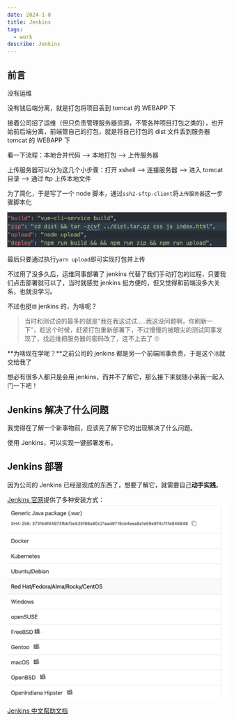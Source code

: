 ```yaml
---
date: 2024-1-8
title: Jenkins
tags:
  - work
describe: Jenkins
---
```


## 前言

没有运维

没有钱后端分离，就是打包将项目丢到 tomcat 的 WEBAPP 下

接着公司招了运维（但只负责管理服务器资源，不管各种项目打包之类的），也开始前后端分离，前端管自己的打包，就是将自己打包的 dist 文件丢到服务器 tomcat 的 WEBAPP 下

看一下流程：本地合并代码 --> 本地打包 --> 上传服务器

上传服务器可以分为这几个小步骤：打开 xshell --> 连接服务器 --> 进入 tomcat 目录 --> 通过 ftp 上传本地文件

为了简化，于是写了一个 node 脚本，通过`ssh2-sftp-client`将`上传服务器`这一步骤脚本化

![upload-dist](./images/upload-dist.png)

最后只要通过执行`yarn upload`即可实现打包并上传

不过用了没多久后，运维同事部署了 jenkins 代替了我们手动打包的过程，只要我们点击部署就可以了，当时就感觉 jenkins 挺方便的，但又觉得和前端没多大关系，也就没学习。

不过也挺`烦` jenkins 的，为啥呢？

> 当时和测试说的最多的就是“我在我这试试.....我这没问题啊，你刷新一下”，趁这个时候，赶紧打包重新部署下，不过慢慢的被眼尖的测试同事发现了，找运维把服务器的密码改了，连不上去了 🙄

**为啥现在学呢？**之前公司的 jenkins 都是另一个前端同事负责，于是这个`活`就交给我了

想必有很多人都只是会用 jenkins，而并不了解它，那么接下来就随小弟我一起入门一下吧！

## Jenkins 解决了什么问题

我觉得在了解一个新事物前，应该先了解下它的出现解决了什么问题。

使用 Jenkins，可以实现一键部署发布。

## Jenkins 部署

因为公司的 Jenkins 已经是现成的东西了，想要了解它，就需要自己**动手实践**。

[Jenkins 官网](https://www.jenkins.io/download/)提供了多种安装方式：
![jenkins-install-type](./images/jenkins-install-type.png)

[Jenkins 中文帮助文档](https://www.jenkins.io/zh/doc/)

